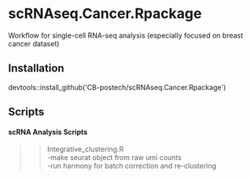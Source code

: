 # scRNAseq.Cancer.Rpackage

Workflow for single-cell RNA-seq analysis (especially focused on breast cancer dataset)

## Installation

devtools::install_github('CB-postech/scRNAseq.Cancer.Rpackage')


## Scripts

#### scRNA Analysis Scripts
>> Integrative_clustering.R    
-make seurat object from raw umi counts    
-run harmony for batch correction and re-clustering    
